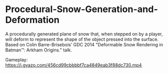 # Procedural-Snow-Generation-and-Deformation
A procedurally generated plane of snow that, when stepped on by a player, will deform to represent the shape of the object pressed into the surface. Based on Colin Barre-Brisebois’ GDC 2014 "Deformable Snow Rendering in Batman™: Arkham Origins." talk.

Gameplay:
https://i.gyazo.com/456cd99cbbbbf7ca4849eab3f88dc730.mp4
